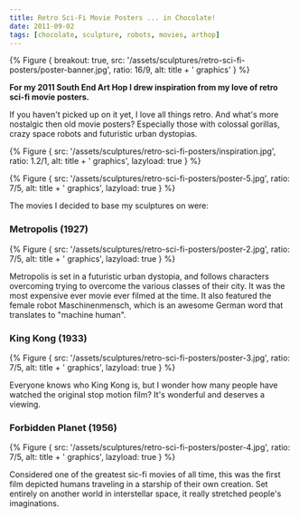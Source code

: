 ```yaml
---
title: Retro Sci-Fi Movie Posters ... in Chocolate!
date: 2011-09-02
tags: [chocolate, sculpture, robots, movies, arthop]
---
```


{% Figure {
    breakout: true,
    src: '/assets/sculptures/retro-sci-fi-posters/poster-banner.jpg',
    ratio: 16/9,
    alt: title + ' graphics'
} %}

**For my 2011 South End Art Hop I drew inspiration from my love of retro sci-fi movie posters.**

If you haven't picked up on it yet, I love all things retro. And what's more nostalgic then old movie posters? Especially those with colossal gorillas, crazy space robots and futuristic urban dystopias.

{% Figure {
    src: '/assets/sculptures/retro-sci-fi-posters/inspiration.jpg',
    ratio: 1.2/1,
    alt: title + ' graphics',
    lazyload: true
} %}

{% Figure {
    src: '/assets/sculptures/retro-sci-fi-posters/poster-5.jpg',
    ratio: 7/5,
    alt: title + ' graphics',
    lazyload: true
} %}

The movies I decided to base my sculptures on were:

### Metropolis (1927)

{% Figure {
    src: '/assets/sculptures/retro-sci-fi-posters/poster-2.jpg',
    ratio: 7/5,
    alt: title + ' graphics',
    lazyload: true
} %}

Metropolis is set in a futuristic urban dystopia, and follows characters overcoming trying to overcome the various classes of their city. It was the most expensive ever movie ever filmed at the time. It also featured the female robot Maschinenmensch, which is an awesome German word that translates to "machine human".

### King Kong (1933)

{% Figure {
    src: '/assets/sculptures/retro-sci-fi-posters/poster-3.jpg',
    ratio: 7/5,
    alt: title + ' graphics',
    lazyload: true
} %}

Everyone knows who King Kong is, but I wonder how many people have watched the original stop motion film? It's wonderful and deserves a viewing.

### Forbidden Planet (1956)

{% Figure {
    src: '/assets/sculptures/retro-sci-fi-posters/poster-4.jpg',
    ratio: 7/5,
    alt: title + ' graphics',
    lazyload: true
} %}

Considered one of the greatest sic-fi movies of all time, this was the first film depicted humans traveling in a starship of their own creation. Set entirely on another world in interstellar space, it really stretched people's imaginations.
